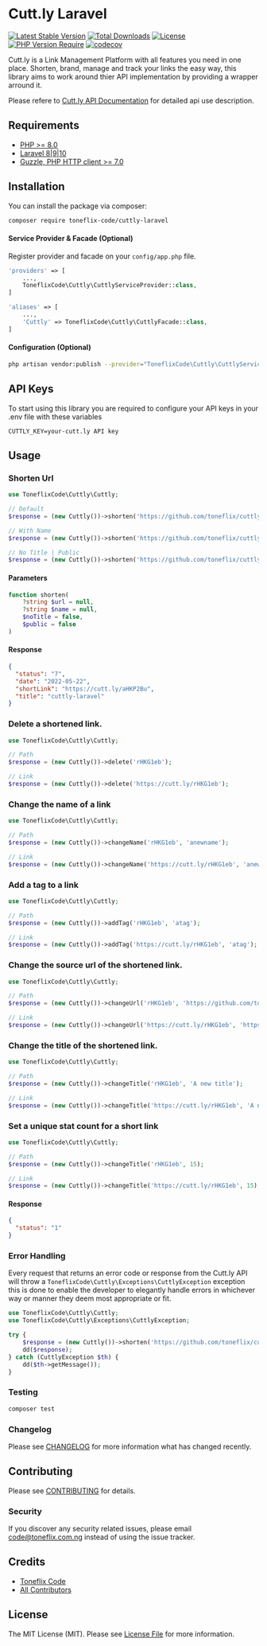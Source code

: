 # Cutt.ly Laravel

[![Latest Stable Version](https://img.shields.io/packagist/v/toneflix-code/cuttly-laravel.svg)](https://packagist.org/packages/toneflix-code/cuttly-laravel)
[![Total Downloads](https://img.shields.io/packagist/dt/toneflix-code/cuttly-laravel.svg)](https://packagist.org/packages/toneflix-code/cuttly-laravel)
[![License](https://img.shields.io/packagist/l/toneflix-code/cuttly-laravel.svg)](https://packagist.org/packages/toneflix-code/cuttly-laravel)
[![PHP Version Require](https://img.shields.io/packagist/dependency-v/toneflix-code/cuttly-laravel/php)](https://packagist.org/packages/toneflix-code/cuttly-laravel)
[![codecov](https://codecov.io/gh/toneflix/cuttly-laravel/graph/badge.svg?token=2O7aFulQ9P)](https://codecov.io/gh/toneflix/cuttly-laravel)


Cutt.ly is a Link Management Platform with all features you need in one place. Shorten, brand, manage and track your links the easy way, this library aims to work around thier API implementation by providing a wrapper arround it.

Please refere to [Cutt.ly API Documentation](https://cutt.ly/cuttly-api) for detailed api use description.

## Requirements

- [PHP >= 8.0](http://php.net/)
- [Laravel 8|9|10](https://github.com/laravel/framework)
- [Guzzle, PHP HTTP client >= 7.0](https://github.com/guzzle/guzzle)

## Installation

You can install the package via composer:

```bash
composer require toneflix-code/cuttly-laravel
```

#### Service Provider & Facade (Optional)

Register provider and facade on your `config/app.php` file.

```php
'providers' => [
    ...,
    ToneflixCode\Cuttly\CuttlyServiceProvider::class,
]

'aliases' => [
    ...,
    'Cuttly' => ToneflixCode\Cuttly\CuttlyFacade::class,
]
```

#### Configuration (Optional)

```bash
php artisan vendor:publish --provider="ToneflixCode\Cuttly\CuttlyServiceProvider"
```

## API Keys

To start using this library you are required to configure your API keys in your .env file with these variables

```
CUTTLY_KEY=your-cutt.ly API key
```

## Usage

### Shorten Url

```php
use ToneflixCode\Cuttly\Cuttly;

// Default
$response = (new Cuttly())->shorten('https://github.com/toneflix/cuttly-laravel');

// With Name
$response = (new Cuttly())->shorten('https://github.com/toneflix/cuttly-laravel', 'cuttly-laravel');

// No Title | Public
$response = (new Cuttly())->shorten('https://github.com/toneflix/cuttly-laravel', 'cuttly-laravel', true, true);
```

#### Parameters

```php
function shorten(
    ?string $url = null,
    ?string $name = null,
    $noTitle = false,
    $public = false
)
```

#### Response

```json
{
  "status": "7",
  "date": "2022-05-22",
  "shortLink": "https://cutt.ly/aHKP2Bu",
  "title": "cuttly-laravel"
}
```

### Delete a shortened link.

```php
use ToneflixCode\Cuttly\Cuttly;

// Path
$response = (new Cuttly())->delete('rHKG1eb');

// Link
$response = (new Cuttly())->delete('https://cutt.ly/rHKG1eb');
```

### Change the name of a link

```php
use ToneflixCode\Cuttly\Cuttly;

// Path
$response = (new Cuttly())->changeName('rHKG1eb', 'anewname');

// Link
$response = (new Cuttly())->changeName('https://cutt.ly/rHKG1eb', 'anewname');
```

### Add a tag to a link

```php
use ToneflixCode\Cuttly\Cuttly;

// Path
$response = (new Cuttly())->addTag('rHKG1eb', 'atag');

// Link
$response = (new Cuttly())->addTag('https://cutt.ly/rHKG1eb', 'atag');
```

### Change the source url of the shortened link.

```php
use ToneflixCode\Cuttly\Cuttly;

// Path
$response = (new Cuttly())->changeUrl('rHKG1eb', 'https://github.com/toneflix-code/cuttly-laravel');

// Link
$response = (new Cuttly())->changeUrl('https://cutt.ly/rHKG1eb', 'https://github.com/toneflix-code/cuttly-laravel');
```

### Change the title of the shortened link.

```php
use ToneflixCode\Cuttly\Cuttly;

// Path
$response = (new Cuttly())->changeTitle('rHKG1eb', 'A new title');

// Link
$response = (new Cuttly())->changeTitle('https://cutt.ly/rHKG1eb', 'A new title');
```

### Set a unique stat count for a short link

```php
use ToneflixCode\Cuttly\Cuttly;

// Path
$response = (new Cuttly())->changeTitle('rHKG1eb', 15);

// Link
$response = (new Cuttly())->changeTitle('https://cutt.ly/rHKG1eb', 15);
```

#### Response

```json
{
  "status": "1"
}
```

### Error Handling

Every request that returns an error code or response from the Cutt.ly API will throw a `ToneflixCode\Cuttly\Exceptions\CuttlyException` exception this is done to enable the developer to elegantly handle errors in whichever way or manner they deem most appropriate or fit.

```php
use ToneflixCode\Cuttly\Cuttly;
use ToneflixCode\Cuttly\Exceptions\CuttlyException;

try {
    $response = (new Cuttly())->shorten('https://github.com/toneflix/cuttly-laravel');
    dd($response);
} catch (CuttlyException $th) {
    dd($th->getMessage());
}
```

### Testing

```bash
composer test
```

### Changelog

Please see [CHANGELOG](CHANGELOG.md) for more information what has changed recently.

## Contributing

Please see [CONTRIBUTING](CONTRIBUTING.md) for details.

### Security

If you discover any security related issues, please email code@toneflix.com.ng instead of using the issue tracker.

## Credits

- [Toneflix Code](https://github.com/toneflix)
- [All Contributors](../../contributors)

## License

The MIT License (MIT). Please see [License File](LICENSE.md) for more information.
